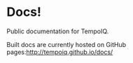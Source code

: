 Docs!
====

Public documentation for TempoIQ.

Built docs are currently hosted on GitHub pages:http://tempoiq.github.io/docs/


